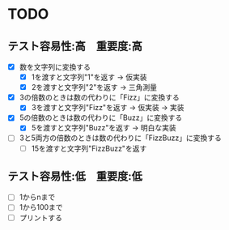 # TODO

## テスト容易性:高　重要度:高

- [x] 数を文字列に変換する
  - [x] 1を渡すと文字列"1"を返す -> 仮実装
  - [x] 2を渡すと文字列"2"を返す -> 三角測量

- [x] 3の倍数のときは数の代わりに「Fizz」に変換する
  - [x] 3を渡すと文字列"Fizz"を返す -> 仮実装 -> 実装

- [x] 5の倍数のときは数の代わりに「Buzz」に変換する
  - [x] 5を渡すと文字列"Buzz"を返す -> 明白な実装

- [ ] 3と5両方の倍数のときは数の代わりに「FizzBuzz」に変換する
  - [ ] 15を渡すと文字列"FizzBuzz"を返す

## テスト容易性:低　重要度:低

- [ ] 1からnまで
- [ ] 1から100まで
- [ ] プリントする
